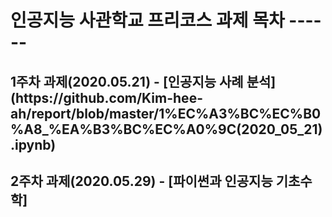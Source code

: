 <h1>인공지능 사관학교 프리코스 과제 목차
------
<h2>1주차 과제(2020.05.21)
- [인공지능 사례 분석](https://github.com/Kim-hee-ah/report/blob/master/1%EC%A3%BC%EC%B0%A8_%EA%B3%BC%EC%A0%9C(2020_05_21).ipynb)
<h2>2주차 과제(2020.05.29)
- [파이썬과 인공지능 기초수학]
